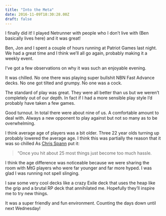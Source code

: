 ```yaml
---
title: "Into the Meta"
date: 2016-11-09T18:30:28.00Z
draft: false
---
```



I finally did it! I played Netrunner with people who I don’t live with (Ben basically lives here) and it was great!
 
Ben, Jon and I spent a couple of hours running at Patriot Games last night. We had a great time and I think we’ll all go again, probably making it a weekly event.
 
I’ve got a few observations on why it was such an enjoyable evening.
 
It was chilled. No one there was playing super bullshit NBN Fast Advance decks. No one got tilted and grumpy. No one was a cock.
 
The standard of play was great. They were all better than us but we weren’t completely out of our depth. In fact if I had a more sensible play style I’d probably have taken a few games.
 
Good turnout. In total there were about nine of us. A comfortable amount to deal with. Always a new opponent to play against but not so many as to be overwhelming.
 
I think average age of players was a bit older. Three 22 year olds turning up probably lowered the average age. I think this was partially the reason that it was so chilled As [Chris Spann](https://twitter.com/cs87) put it:

> “Once you hit about 25 most things just become too much hassle.

I think the age difference was noticeable because we were sharing the room with MtG players who were far younger and far more hyped. I was glad I was running not spell slinging.
 
I saw some very cool decks like a crazy Exile deck that uses the heap like the grip and a brutal RP deck that annihilated me. Hopefully they’ll inspire me to try new things.
 
It was a super friendly and fun environment. Counting the days down until next Wednesday!


